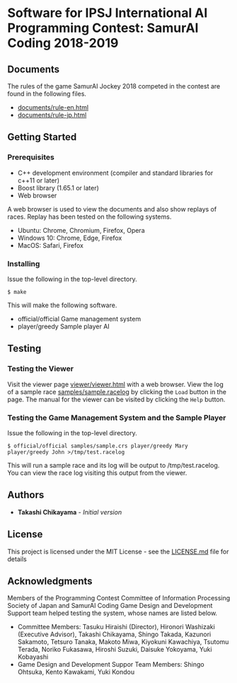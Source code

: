 # Software for IPSJ International AI Programming Contest: SamurAI Coding 2018-2019

## Documents

The rules of the game SamurAI Jockey 2018 competed in the contest are found in the following files.

* [documents/rule-en.html](documents/rule-en.html)
* [documents/rule-jp.html](documents/rule-jp.html)

## Getting Started
### Prerequisites

* C++ development environment (compiler and standard libraries for c++11 or later)
* Boost library (1.65.1 or later)
* Web browser

A web browser is used to view the documents and also show replays of races.  Replay has been tested on the following systems.

* Ubuntu: Chrome, Chromium, Firefox, Opera
* Windows 10: Chrome, Edge, Firefox
* MacOS: Safari, Firefox

### Installing

Issue the following in the top-level directory.
```
$ make
```
This will make the following software.
* official/official
   Game management system
* player/greedy
   Sample player AI

## Testing

### Testing the Viewer

Visit the viewer page [viewer/viewer.html](viewer/viewer.html) with a web browser.
View the log of a sample race [samples/sample.racelog](samples/racelog) by clicking the `Load` button in the page.
The manual for the viewer can be visited by clicking the `Help` button.

### Testing the Game Management System and the Sample Player

Issue the following in the top-level directory.
```
$ official/official samples/sample.crs player/greedy Mary player/greedy John >/tmp/test.racelog
```
This will run a sample race and its log will be output to /tmp/test.racelog.
You can view the race log visiting this output from the viewer.

## Authors

* **Takashi Chikayama** - *Initial version*

## License

This project is licensed under the MIT License - see the [LICENSE.md](LICENSE.md) file for details

## Acknowledgments

Members of the Programming Contest Committee of Information Processing Society of Japan and SamurAI Coding Game Design and Development Support team helped testing the system, whose names are listed below.

* Committee Members: 
Tasuku Hiraishi (Director), Hironori Washizaki (Executive Advisor), Takashi Chikayama, Shingo Takada, Kazunori Sakamoto, Tetsuro Tanaka, Makoto Miwa, Kiyokuni Kawachiya, Tsutomu Terada, Noriko Fukasawa, Hiroshi Suzuki, Daisuke Yokoyama, Yuki Kobayashi
* Game Design and Development Suppor Team Members: Shingo Ohtsuka, Kento Kawakami, Yuki Kondou

